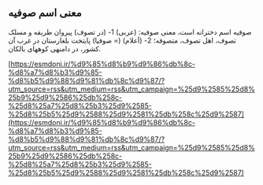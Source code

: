 ## معنی اسم صوفیه


صوفیه اسم دخترانه است، معنی صوفیه: (عربی) 1- (در تصوف) پیروان طریقه و مسلک تصوف، اهل تصوف، متصوفه؛ 2- (اَعلام) (= صوفیا) پایتخت بلغارستان در غرب آن کشور، در دامنهی کوههای بالکان.

[https://esmdoni.ir/%d9%85%d8%b9%d9%86%db%8c-%d8%a7%d8%b3%d9%85-%d8%b5%d9%88%d9%81%db%8c%d9%87/?utm_source=rss&utm_medium=rss&utm_campaign=%25d9%2585%25d8%25b9%25d9%2586%25db%258c-%25d8%25a7%25d8%25b3%25d9%2585-%25d8%25b5%25d9%2588%25d9%2581%25db%258c%25d9%2587](https://esmdoni.ir/%d9%85%d8%b9%d9%86%db%8c-%d8%a7%d8%b3%d9%85-%d8%b5%d9%88%d9%81%db%8c%d9%87/?utm_source=rss&utm_medium=rss&utm_campaign=%25d9%2585%25d8%25b9%25d9%2586%25db%258c-%25d8%25a7%25d8%25b3%25d9%2585-%25d8%25b5%25d9%2588%25d9%2581%25db%258c%25d9%2587) 